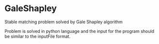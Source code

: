 # GaleShapley
Stable matching problem solved by Gale Shapley algorithm

Problem is solved in python language and the input for the program should be similar to the inputFile format.
